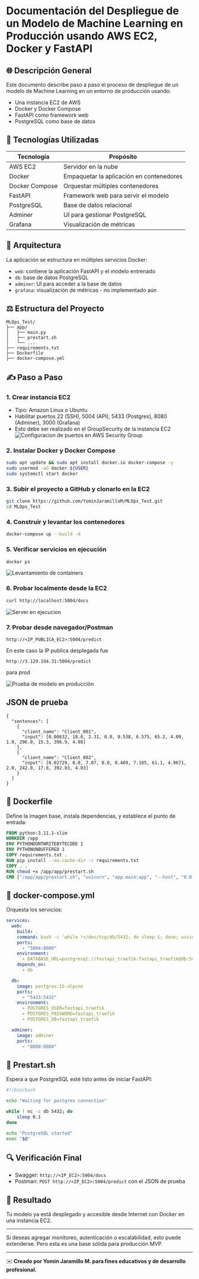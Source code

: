 # Documentación del Despliegue de un Modelo de Machine Learning en Producción usando AWS EC2, Docker y FastAPI

## 🌐 Descripción General

Este documento describe paso a paso el proceso de despliegue de un modelo de Machine Learning en un entorno de producción usando:

- Una instancia EC2 de AWS
- Docker y Docker Compose
- FastAPI como framework web
- PostgreSQL como base de datos

## 🚀 Tecnologías Utilizadas

| Tecnología     | Propósito                                |
| -------------- | ---------------------------------------- |
| AWS EC2        | Servidor en la nube                      |
| Docker         | Empaquetar la aplicación en contenedores |
| Docker Compose | Orquestar múltiples contenedores         |
| FastAPI        | Framework web para servir el modelo      |
| PostgreSQL     | Base de datos relacional                 |
| Adminer        | UI para gestionar PostgreSQL             |
| Grafana        | Visualización de métricas                |

## 🏢 Arquitectura

La aplicación se estructura en múltiples servicios Docker:

- `web`: contiene la aplicación FastAPI y el modelo entrenado
- `db`: base de datos PostgreSQL
- `adminer`: UI para acceder a la base de datos 
- `grafana`: visualización de métricas - no implementado aún

## ⚖️ Estructura del Proyecto

```
MLOps_Test/
├── app/
│   ├── main.py
│   ├── prestart.sh
│   └── ...
├── requirements.txt
├── Dockerfile
├── docker-compose.yml
```

## ✍️ Paso a Paso

### 1. Crear instancia EC2

- Tipo: Amazon Linux o Ubuntu
- Habilitar puertos 22 (SSH), 5004 (API), 5433 (Postgres), 8080 (Adminer), 3000 (Grafana)
- Esto debe ser realizado en el GroupSecurity de la instancia EC2
  ![Configuracion de puertos en AWS Security Group](./images/SettingSecurityGroupAWS.PNG)

### 2. Instalar Docker y Docker Compose

```bash
sudo apt update && sudo apt install docker.io docker-compose -y
sudo usermod -aG docker ${USER}
sudo systemctl start docker
```

### 3. Subir el proyecto a GitHub y clonarlo en la EC2

```bash
git clone https://github.com/YominJaramilloM/MLOps_Test.git
cd MLOps_Test
```

### 4. Construir y levantar los contenedores

```bash
docker-compose up --build -d
```

### 5. Verificar servicios en ejecución

```bash
docker ps
```
![Levantamiento de containers](./images/AWSContainer-docSwagger.PNG)
### 6. Probar localmente desde la EC2

```bash
curl http://localhost:5004/docs
```
![Server en ejecucion](./images/AWSdeploy.PNG)
### 7. Probar desde navegador/Postman

```
http://<IP_PUBLICA_EC2>:5004/predict
```
En este caso la IP publica desplegada fue 
```
http://3.129.194.31:5004/predict
```
para prod

![Prueba de modelo en producción](./images/PostmanModelProd.PNG)

## JSON de prueba
```
{
  "sentences": [
    {
      "client_name": "Client_001",
      "input": [0.00632, 18.0, 2.31, 0.0, 0.538, 6.575, 65.2, 4.09, 1.0, 296.0, 15.3, 396.9, 4.98]
    },
    {
      "client_name": "Client_002",
      "input": [0.02729, 0.0, 7.07, 0.0, 0.469, 7.185, 61.1, 4.9671, 2.0, 242.0, 17.8, 392.83, 4.03]
    }
  ]
}
```
## 📁 Dockerfile

Define la imagen base, instala dependencias, y establece el punto de entrada:

```dockerfile
FROM python:3.11.1-slim
WORKDIR /app
ENV PYTHONDONTWRITEBYTECODE 1
ENV PYTHONUNBUFFERED 1
COPY requirements.txt .
RUN pip install --no-cache-dir -r requirements.txt
COPY . .
RUN chmod +x /app/app/prestart.sh
CMD ["/app/app/prestart.sh", "uvicorn", "app.main:app", "--host", "0.0.0.0", "--port", "8000"]
```

## 🛀 docker-compose.yml

Orquesta los servicios:

```yaml
services:
  web:
    build: .
    command: bash -c 'while !</dev/tcp/db/5432; do sleep 1; done; uvicorn app.main:app --host 0.0.0.0 --port 8000 --reload'
    ports:
      - "5004:8000"
    environment:
      - DATABASE_URL=postgresql://fastapi_traefik:fastapi_traefik@db:5432/fastapi_traefik
    depends_on:
      - db

  db:
    image: postgres:15-alpine
    ports:
      - "5433:5432"
    environment:
      - POSTGRES_USER=fastapi_traefik
      - POSTGRES_PASSWORD=fastapi_traefik
      - POSTGRES_DB=fastapi_traefik

  adminer:
    image: adminer
    ports:
      - "8080:8080"
```

## 🔧 Prestart.sh

Espera a que PostgreSQL esté listo antes de iniciar FastAPI:

```bash
#!/bin/bash

echo "Waiting for postgres connection"

while ! nc -z db 5432; do
    sleep 0.1
done

echo "PostgreSQL started"
exec "$@"
```

## 🔍 Verificación Final

- Swagger: `http://<IP_EC2>:5004/docs`
- Postman: `POST http://<IP_EC2>:5004/predict` con el JSON de prueba

## 🎉 Resultado

Tu modelo ya está desplegado y accesible desde Internet con Docker en una instancia EC2.

---

Si deseas agregar monitoreo, autenticación o escalabilidad, esto puede extenderse. Pero esta es una base sólida para producción MVP.

---

✉️ **Creado por Yomin Jaramillo M. para fines educativos y de desarrollo profesional.**



